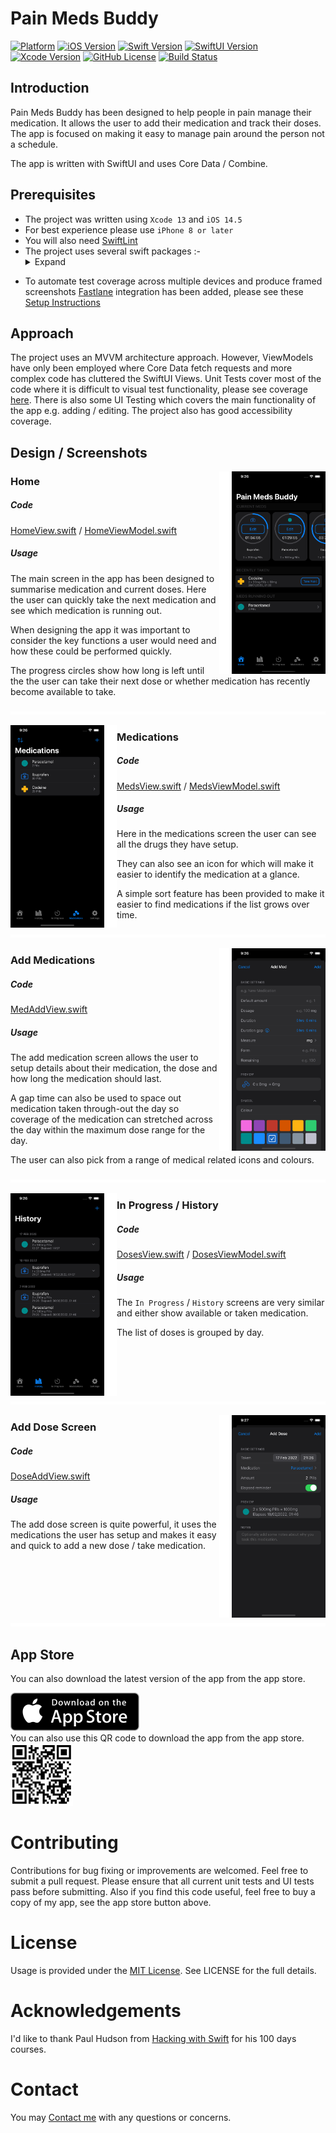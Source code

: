 # Pain Meds Buddy

[![Platform](https://img.shields.io/badge/platform-ios-black.svg)](https://developer.apple.com/resources/) [![iOS Version](https://img.shields.io/badge/iOS-+14.5-green)](https://developer.apple.com/ios/]) [![Swift Version](https://img.shields.io/badge/Swift-5.0-orange.svg)](https://swift.org/blog/swift-5-released/) [![SwiftUI Version](https://img.shields.io/badge/SwiftUI-2.0-orange)](https://developer.apple.com/xcode/swiftui/) [![Xcode Version](https://img.shields.io/badge/Xcode-13%20-blue)](https://developer.apple.com/xcode) [![GitHub License](https://img.shields.io/github/license/JulesMoorhouse/sttv1.svg)](https://opensource.org/licenses/MIT) [![Build Status](https://travis-ci.org/JulesMoorhouse/PainsMedBuddy.svg?branch=main)](https://travis-ci.org/JulesMoorhouse/PainsMedBuddy?branch=main)

## Introduction

Pain Meds Buddy has been designed to help people in pain manage their medication. It allows the user to add their medication and track their doses. The app is focused on making it easy to manage pain around the person not a schedule.

The app is written with SwiftUI and uses Core Data / Combine. 

## Prerequisites

* The project was written using `Xcode 13` and `iOS 14.5`
* For best experience please use `iPhone 8 or later`
* You will also need [SwiftLint](https://github.com/realm/SwiftLint)
* The project  uses several swift packages :- <details><summary>Expand</summary>
  - [https://github.com/MartinP7r/AckGen.git](https://github.com/MartinP7r/AckGen.git)
  - [https://github.com/microsoft/appcenter-sdk-apple.git](https://github.com/microsoft/appcenter-sdk-apple.git)
  - [https://github.com/ArnavMotwani/CircularProgressSwiftUI](https://github.com/ArnavMotwani/CircularProgressSwiftUI)
  - [https://github.com/devicekit/DeviceKit.git](https://github.com/devicekit/DeviceKit.git)
  - [https://github.com/sanzaru/SimpleToast.git](https://github.com/sanzaru/SimpleToast.git)  
  - [https://github.com/globulus/swiftui-mail-view.git](https://github.com/globulus/swiftui-mail-view.git)
  - [https://github.com/ShabanKamell/SwiftUIFormValidator.git](https://github.com/ShabanKamell/SwiftUIFormValidator.git)

</details>

* To automate test coverage across multiple devices and produce framed screenshots [Fastlane](https://fastlane.tools) integration has been added, please see these [Setup Instructions](https://docs.fastlane.tools/getting-started/ios/setup/)

## Approach
The project uses an MVVM architecture approach. However, ViewModels have only been employed where Core Data fetch requests and more complex code has cluttered the SwiftUI Views. Unit Tests cover most of the code where it is difficult to visual test functionality, please see coverage <a target="_blank" href="https://julesmoorhouse.github.io/PainMedsBuddy/fastlane/test_output/slather-output">here</a>. There is also some UI Testing which covers the main functionality of the app e.g. adding / editing. The project also has good accessibility coverage.

## Design / Screenshots

<a target="_blank" href="/fastlane/screenshots/en-GB/iPhone 11 Pro Max-01-Home.png"><img align=right width=150 height=324 src="/fastlane/screenshots/en-GB/iPhone 11 Pro Max-01-Home.png"></a><img align="right" src="gfx/spacer.gif" width="20" height="324">

### Home

##### Code
[HomeView.swift](/PainMedsBuddy/Routes/Home/HomeView.swift) / [HomeViewModel.swift](/PainMedsBuddy/Routes/Home/HomeViewModel.swift)

##### Usage
The main screen in the app has been designed to summarise medication and current doses. Here the user can quickly take the next medication and see which medication is running out.

When designing the app it was important to consider the key functions a user would need and how these could be performed quickly.

The progress circles show how long is left until the the user can take their next dose or whether medication has recently become available to take.

<img src="gfx/spacer.gif" width="100%" height="5">

<!-- -->

<a target="_blank" href="/fastlane/screenshots/en-GB/iPhone 11 Pro Max-02-Medications.png"><img align=left width=150 height=324 src="/fastlane/screenshots/en-GB/iPhone 11 Pro Max-02-Medications.png"></a><img align="left" src="gfx/spacer.gif" width="20" height="324">

### Medications

##### Code
[MedsView.swift](/PainMedsBuddy/Routes/Meds/MedsView.swift) / [MedsViewModel.swift](/PainMedsBuddy/Routes/Meds/MedsViewModel.swift)

##### Usage
Here in the medications screen the user can see all the drugs they have setup.

They can also see an icon for which will make it easier to identify the medication at a glance.

A simple sort feature has been provided to make it easier to find medications if the list grows over time.

<img src="gfx/spacer.gif" width="100%" height="5">

<!-- -->

<a target="_blank" href="/fastlane/screenshots/en-GB/iPhone 11 Pro Max-03-AddMed.png"><img align=right width=150 height=324 src="/fastlane/screenshots/en-GB/iPhone 11 Pro Max-03-AddMed.png"></a><img align="right" src="gfx/spacer.gif" width="20" height="324">

### Add Medications

##### Code
[MedAddView.swift](/PainMedsBuddy/Routes/Meds/MedAddView.swift)

##### Usage
The add medication screen allows the user to setup details about their medication, the dose and how long the medication should last.

A gap time can also be used to space out medication taken through-out the day so coverage of the medication can stretched across the day within the maximum dose range for the day.

The user can also pick from a range of medical related icons and colours.

<img src="gfx/spacer.gif" width="100%" height="5">

<!-- -->

<a target="_blank" href="/fastlane/screenshots/en-GB/iPhone 11 Pro Max-04-History.png"><img align=left width=150 height=324 src="/fastlane/screenshots/en-GB/iPhone 11 Pro Max-04-History.png"></a><img align="left" src="gfx/spacer.gif" width="20" height="324">

### In Progress / History

##### Code
[DosesView.swift](/PainMedsBuddy/Routes/Doses/DosesView.swift) / [DosesViewModel.swift](/PainMedsBuddy/Routes/Doses/DosesViewModel.swift)

##### Usage
The `In Progress` / `History` screens are very similar and either show available or taken medication.

The list of doses is grouped by day.

<img src="gfx/spacer.gif" width="100%" height="5">

<!-- -->

<a target="_blank" href="/fastlane/screenshots/en-GB/iPhone 11 Pro Max-05-AddDose.png"><img align=right width=150 height=324  src="/fastlane/screenshots/en-GB/iPhone 11 Pro Max-05-AddDose.png"></a><img align="right" src="gfx/spacer.gif" width="20" height="324">

### Add Dose Screen

##### Code
[DoseAddView.swift](/PainMedsBuddy/Routes/Doses/DoseAddView.swift)

##### Usage
The add dose screen is quite powerful, it uses the medications the user has setup and makes it easy and quick to add a new dose / take medication.

<img src="gfx/spacer.gif" width="100%" height="5">

<!-- -->
## App Store
You can also download the latest version of the app from the app store.

<a target="_blank" href="http://itunes.apple.com/app/id1603596916?mt=8">
    <img title="Download Pain Meds Buddy for iOS" height="61" width="206" src="/gfx/Download.png">
</a>
<br/>
You can also use this QR code to download the app from the app store.
<br/>
<img width=100 height=100 src="/gfx/qrcode.png">

# Contributing
Contributions for bug fixing or improvements are welcomed. Feel free to submit a pull request. Please ensure that all current unit tests and UI tests pass before submitting. Also if you find this code useful, feel free to buy a copy of my app, see the app store button above.

# License
Usage is provided under the [MIT License](http://opensource.org/licenses/mit-license.php). See LICENSE for the full details.


# Acknowledgements
I'd like to thank Paul Hudson from [Hacking with Swift](https://www.hackingwithswift.com) for his 100 days courses. 

# Contact
You may [Contact me](https://www.julesmoorhouse.com/contactme/) with any questions or concerns.